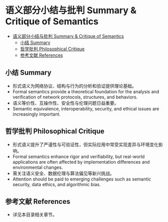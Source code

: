 # 语义部分小结与批判 Summary & Critique of Semantics


<!-- TOC START -->

- [语义部分小结与批判 Summary & Critique of Semantics](#语义部分小结与批判-summary-critique-of-semantics)
  - [小结 Summary](#小结-summary)
  - [哲学批判 Philosophical Critique](#哲学批判-philosophical-critique)
  - [参考文献 References](#参考文献-references)

<!-- TOC END -->

## 小结 Summary

- 形式语义为网络协议、结构与行为的分析和验证提供理论基础。
- Formal semantics provide a theoretical foundation for the analysis and verification of network protocols, structures, and behaviors.
- 语义等价性、互操作性、安全性与伦理问题日益重要。
- Semantic equivalence, interoperability, security, and ethical issues are increasingly important.

## 哲学批判 Philosophical Critique

- 形式语义提升了严谨性与可验证性，但实际应用中常受实现差异与环境变化影响。
- Formal semantics enhance rigor and verifiability, but real-world applications are often affected by implementation differences and environmental changes.
- 需关注语义安全、数据伦理与算法偏见等新兴挑战。
- Attention should be paid to emerging challenges such as semantic security, data ethics, and algorithmic bias.

## 参考文献 References

- 详见本目录相关章节。
